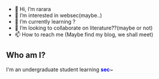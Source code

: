 - 👋 Hi, I’m rarara
- 👀 I’m interested in websec(maybe..)
- 🌱 I’m currently learning ?
- 💞️ I’m looking to collaborate on literature??(maybe or not)
- 📫 How to reach me (Maybe find my blog, we shall meet)

## Who am I?

I'm an undergraduate student learning <font color="blue"> **sec**</font>~

<!---
KirstenCarton/KirstenCarton is a ✨ special ✨ repository because its `README.md` (this file) appears on your GitHub profile.
You can click the Preview link to take a look at your changes.
--->
